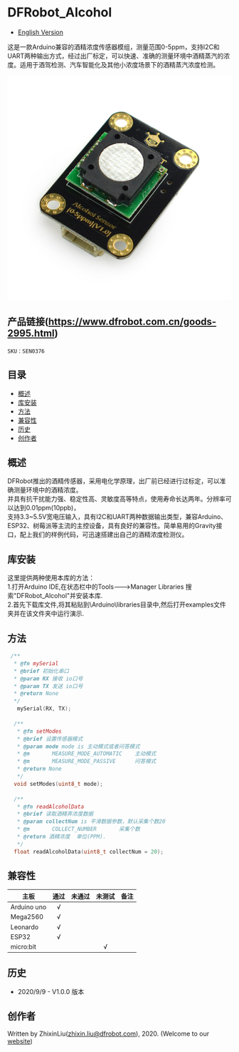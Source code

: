# DFRobot_Alcohol
- [English Version](./README.md)

这是一款Arduino兼容的酒精浓度传感器模组，测量范围0-5ppm，支持I2C和UART两种输出方式，经过出厂标定，可以快速、准确的测量环境中酒精蒸汽的浓度。适用于酒驾检测、汽车智能化及其他小浓度场景下的酒精蒸汽浓度检测。

![正反面svg效果图](resources/images/sen0376.jpg)


## 产品链接(https://www.dfrobot.com.cn/goods-2995.html)

    SKU：SEN0376

## 目录

* [概述](#概述)
* [库安装](#库安装)
* [方法](#方法)
* [兼容性](#兼容性y)
* [历史](#历史)
* [创作者](#创作者)

## 概述

DFRobot推出的酒精传感器，采用电化学原理，出厂前已经进行过标定，可以准确测量环境中的酒精浓度。<br>并具有抗干扰能力强、稳定性高、灵敏度高等特点，使用寿命长达两年。分辨率可以达到0.01ppm(10ppb)，<br>支持3.3~5.5V宽电压输入，具有I2C和UART两种数据输出类型，兼容Arduino、ESP32、树莓派等主流的主控设备，具有良好的兼容性。简单易用的Gravity接口，配上我们的样例代码，可迅速搭建出自己的酒精浓度检测仪。

## 库安装
这里提供两种使用本库的方法：<br>
1.打开Arduino IDE,在状态栏中的Tools--->Manager Libraries 搜索"DFRobot_Alcohol"并安装本库.<br>
2.首先下载库文件,将其粘贴到\Arduino\libraries目录中,然后打开examples文件夹并在该文件夹中运行演示.<br>

## 方法

```C++
 /**
  * @fn mySerial
  * @brief 初始化串口
  * @param RX 接收 io口号
  * @param TX 发送 io口号
  * @return None
  */
   mySerial(RX, TX);

  /**
   * @fn setModes
   * @brief 设置传感器模式
   * @param mode mode is 主动模式或者问答模式
   * @n       MEASURE_MODE_AUTOMATIC    主动模式
   * @n       MEASURE_MODE_PASSIVE      问答模式
   * @return None
   */
  void setModes(uint8_t mode);

  /**
   * @fn readAlcoholData
   * @brief 读取酒精弄浓度数据
   * @param collectNum is 平滑数据参数，默认采集个数20
   * @n       COLLECT_NUMBER       采集个数
   * @return 酒精浓度  单位(PPM).
   */
  float readAlcoholData(uint8_t collectNum = 20);
```

## 兼容性

| 主板        | 通过 | 未通过 | 未测试 | 备注 |
| ----------- | :--: | :----: | :----: | ---- |
| Arduino uno |  √   |        |        |      |
| Mega2560    |  √   |        |        |      |
| Leonardo    |  √   |        |        |      |
| ESP32       |  √   |        |        |      |
| micro:bit   |      |        |   √    |      |


## 历史

- 2020/9/9 - V1.0.0 版本

## 创作者

Written by ZhixinLiu(zhixin.liu@dfrobot.com), 2020. (Welcome to our [website](https://www.dfrobot.com/))